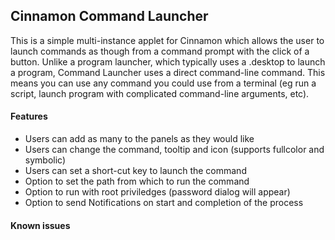 Cinnamon Command Launcher
-------------------------

This is a simple multi-instance applet for Cinnamon which allows the user to launch commands as though from a command prompt with the click of a button. Unlike a program launcher, which typically uses a .desktop to launch a program, Command Launcher uses a direct command-line command. This means you can use any command you could use from a terminal (eg run a script, launch program with complicated command-line arguments, etc).

#### Features
* Users can add as many to the panels as they would like
* Users can change the command, tooltip and icon (supports fullcolor and symbolic)
* Users can set a short-cut key to launch the command
* Option to set the path from which to run the command
* Option to run with root priviledges (password dialog will appear)
* Option to send Notifications on start and completion of the process

#### Known issues
